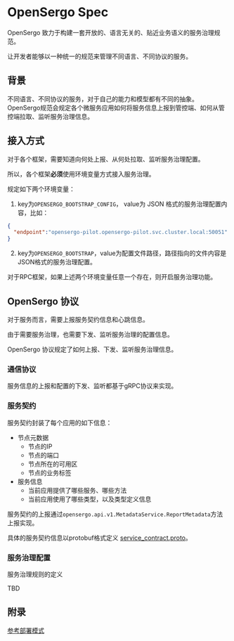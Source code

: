 # OpenSergo Spec

OpenSergo 致力于构建一套开放的、语言无关的、贴近业务语义的服务治理规范。

让开发者能够以一种统一的规范来管理不同语言、不同协议的服务。

## 背景

不同语言、不同协议的服务，对于自己的能力和模型都有不同的抽象。OpenSergo规范会规定各个微服务应用如何将服务信息上报到管控端、如何从管控端拉取、监听服务治理信息。

## 接入方式

对于各个框架，需要知道向何处上报、从何处拉取、监听服务治理配置。

所以，各个框架**必须**使用环境变量方式接入服务治理。

规定如下两个环境变量：

1. key为`OPENSERGO_BOOTSTRAP_CONFIG`，
  value为 JSON 格式的服务治理配置内容，比如：

  ```json
  {
    "endpoint":"opensergo-pilot.opensergo-pilot.svc.cluster.local:50051"
  }
  ```

2. key为`OPENSERGO_BOOTSTRAP`，value为配置文件路径，路径指向的文件内容是JSON格式的服务治理配置。

对于RPC框架，如果上述两个环境变量任意一个存在，则开启服务治理功能。

## OpenSergo 协议

对于服务而言，需要上报服务契约信息和心跳信息。

由于需要服务治理，也需要下发、监听服务治理的配置信息。

OpenSergo 协议规定了如何上报、下发、监听服务治理信息。

### 通信协议

服务信息的上报和配置的下发、监听都基于gRPC协议来实现。

### 服务契约

服务契约封装了每个应用的如下信息：

* 节点元数据
  * 节点的IP
  * 节点的端口
  * 节点所在的可用区
  * 节点的业务标签
* 服务信息
  * 当前应用提供了哪些服务、哪些方法
  * 当前应用使用了哪些类型，以及类型定义信息

服务契约的上报通过`opensergo.api.v1.MetadataService.ReportMetadata`方法上报实现。

具体的服务契约信息以protobuf格式定义 [service_contract.proto](https://github.com/opensergo/opensergo-proto/blob/main/opensergo/proto/service_contract/v1/service_contract.proto#L26)。

### 服务治理配置

服务治理规则的定义

TBD

## 附录

[参考部署模式](./reference-depoyment.md)
